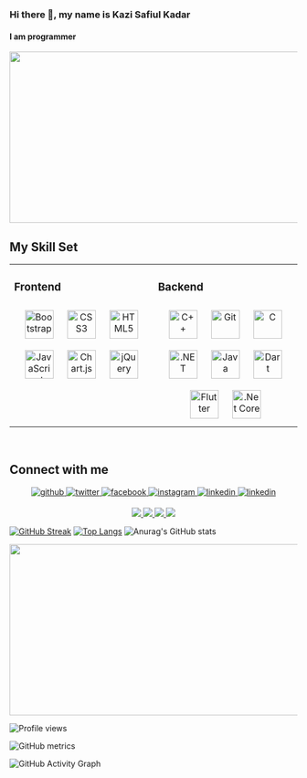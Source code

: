 ### Hi there 👋, my name is Kazi Safiul Kadar
#### I am programmer
<div align="center">
  <img src="https://media.giphy.com/media/dWesBcTLavkZuG35MI/giphy.gif" width="600" height="300"/>
</div>


## My Skill Set  

<table><tr><td valign="top" width="50%">

### Frontend  
  
<div align="center">  
<a href="https://getbootstrap.com/docs/3.4/javascript/" target="_blank"><img style="margin: 10px" src="https://profilinator.rishav.dev/skills-assets/bootstrap-plain.svg" alt="Bootstrap" height="50" /></a>  
<a href="https://www.w3schools.com/css/" target="_blank"><img style="margin: 10px" src="https://profilinator.rishav.dev/skills-assets/css3-original-wordmark.svg" alt="CSS3" height="50" /></a>  
<a href="https://en.wikipedia.org/wiki/HTML5" target="_blank"><img style="margin: 10px" src="https://profilinator.rishav.dev/skills-assets/html5-original-wordmark.svg" alt="HTML5" height="50" /></a>  
<a href="https://www.javascript.com/" target="_blank"><img style="margin: 10px" src="https://profilinator.rishav.dev/skills-assets/javascript-original.svg" alt="JavaScript" height="50" /></a>  
<a href="https://www.chartjs.org/" target="_blank"><img style="margin: 10px" src="https://profilinator.rishav.dev/skills-assets/logo-title.svg" alt="Chart.js" height="50" /></a>  
<a href="https://jquery.com/" target="_blank"><img style="margin: 10px" src="https://profilinator.rishav.dev/skills-assets/jquery.png" alt="jQuery" height="50" /></a>  
</div>

</td><td valign="top" width="50%">
  
### Backend  
  
<div align="center">  
<a href="https://www.cplusplus.com/" target="_blank"><img style="margin: 10px" src="https://profilinator.rishav.dev/skills-assets/cplusplus-original.svg" alt="C++" height="50" /></a>  
<a href="https://github.com/" target="_blank"><img style="margin: 10px" src="https://profilinator.rishav.dev/skills-assets/git-scm-icon.svg" alt="Git" height="50" /></a>  
<a href="https://www.cprogramming.com/" target="_blank"><img style="margin: 10px" src="https://profilinator.rishav.dev/skills-assets/c-original.svg" alt="C" height="50" /></a>  
<a href="https://dotnet.microsoft.com/download/dotnet-framework" target="_blank"><img style="margin: 10px" src="https://profilinator.rishav.dev/skills-assets/dot-net-original-wordmark.svg" alt=".NET" height="50" /></a>  
<a href="https://www.java.com/" target="_blank"><img style="margin: 10px" src="https://profilinator.rishav.dev/skills-assets/java-original-wordmark.svg" alt="Java" height="50" /></a>  
<a href="https://dart.dev/" target="_blank"><img style="margin: 10px" src="https://profilinator.rishav.dev/skills-assets/dartlang-icon.svg" alt="Dart" height="50" /></a>  
<a href="https://flutter.dev/" target="_blank"><img style="margin: 10px" src="https://profilinator.rishav.dev/skills-assets/flutterio-icon.svg" alt="Flutter" height="50" /></a>  
<a href="https://dotnet.microsoft.com/download" target="_blank"><img style="margin: 10px" src="https://profilinator.rishav.dev/skills-assets/dotnetcore.png" alt=".Net Core" height="50" /></a>  
</div>
</table>  
  
 <br/>  
  
  ## Connect with me  
<div align="center">
<a href="https://github.com/kazijewel" target="_blank">
<img src=https://img.shields.io/badge/github-%2324292e.svg?&style=for-the-badge&logo=github&logoColor=white alt=github style="margin-bottom: 5px;" />
</a>
<a href="https://twitter.com/kazijeweldiu" target="_blank">
<img src=https://img.shields.io/badge/twitter-%2300acee.svg?&style=for-the-badge&logo=twitter&logoColor=white alt=twitter style="margin-bottom: 5px;" />
</a>
<a href="https://www.facebook.com/kazi.jewel.programmer" target="_blank">
<img src=https://img.shields.io/badge/facebook-%232E87FB.svg?&style=for-the-badge&logo=facebook&logoColor=white alt=facebook style="margin-bottom: 5px;" />
</a>
<a href="https://instagram.com/kazijewel91" target="_blank">
<img src=https://img.shields.io/badge/instagram-%23000000.svg?&style=for-the-badge&logo=instagram&logoColor=white alt=instagram style="margin-bottom: 5px;" />
</a>
<a href="https://linkedin.com/in/kazi-safiul-kadar-jewel-533230a4/" target="_blank">
<img src=https://img.shields.io/badge/linkedin-%231E77B5.svg?&style=for-the-badge&logo=linkedin&logoColor=white alt=linkedin style="margin-bottom: 5px;" />
</a>  
  <a href="https://wa.me/8801825116318?text=Hi%20" target="_blank">
<img src=https://img.shields.io/badge/WhatsApp-25D366?style=for-the-badge&logo=whatsapp&logoColor=white alt=linkedin style="margin-bottom: 5px;" />
</a> 
</div> 
  
  
  
  
  
<p align="center">
  <a href="https://github.com/kazijewel/github-profile-trophy/issues">
    <img src="https://img.shields.io/github/issues/kazijewel/github-profile-trophy"/> 
  </a>
  <a href="https://github.com/kazijewel/github-profile-trophy/network/members">
    <img src="https://img.shields.io/github/forks/kazijewel/github-profile-trophy"/> 
  </a>  
  <a href="https://github.com/kazijewel/github-profile-trophy/stargazers">
    <img src="https://img.shields.io/github/stars/kazijewel/github-profile-trophy"/> 
  </a>
    <a href="https://github.com/kazijewel/github-profile-trophy/LICENSE">
    <img src="https://img.shields.io/github/license/kazijewel/github-profile-trophy"/> 
  </a>
</p>

[![GitHub Streak](https://github-readme-streak-stats.herokuapp.com?user=kazijewel&theme=icegray&date_format=j%20M%5B%20Y%5D&border=DD2727)](https://git.io/streak-stats)
[![Top Langs](https://github-readme-stats.vercel.app/api/top-langs/?username=kazijewel&layout=compact)](https://github.com/kazijewel/github-readme-stats)
![Anurag's GitHub stats](https://github-readme-stats.vercel.app/api?username=kazijewel&show_icons=true&theme=radical)

<div align="center">
  <img src="https://github-profile-trophy.vercel.app/?username=kazijewel&theme=buddhism" width="600" height="300"/>
</div>
  
 ![Profile views](https://gpvc.arturio.dev/kazijewel)  
  
![GitHub metrics](https://metrics.lecoq.io/kazijewel)  

![GitHub Activity Graph](https://activity-graph.herokuapp.com/graph?username=kazijewel)  
